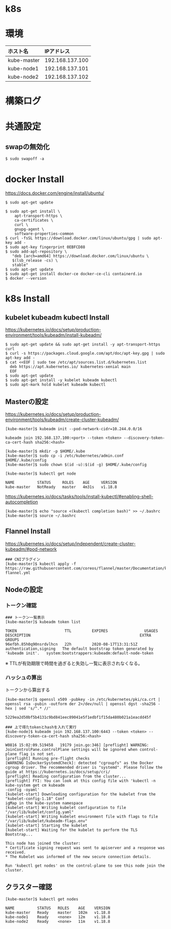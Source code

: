 # k8s
# 環境
|ホスト名|IPアドレス|
|:---|:---|
|kube-master|192.168.137.100|
|kube-node1|192.168.137.101|
|kube-node2|192.168.137.102|
# 構築ログ
# 共通設定
## swapの無効化
```
$ sudo swapoff -a
```
# docker Install
https://docs.docker.com/engine/install/ubuntu/
```
$ sudo apt-get update

$ sudo apt-get install \
    apt-transport-https \
    ca-certificates \
    curl \
    gnupg-agent \
    software-properties-common
$ curl -fsSL https://download.docker.com/linux/ubuntu/gpg | sudo apt-key add -
$ sudo apt-key fingerprint 0EBFCD88
$ sudo add-apt-repository \
   "deb [arch=amd64] https://download.docker.com/linux/ubuntu \
   $(lsb_release -cs) \
   stable"
$ sudo apt-get update
$ sudo apt-get install docker-ce docker-ce-cli containerd.io
$ docker --version
```
# k8s Install
## kubelet kubeadm kubectl Install
https://kubernetes.io/docs/setup/production-environment/tools/kubeadm/install-kubeadm/
```
$ sudo apt-get update && sudo apt-get install -y apt-transport-https curl
$ curl -s https://packages.cloud.google.com/apt/doc/apt-key.gpg | sudo apt-key add -
$ cat <<EOF | sudo tee /etc/apt/sources.list.d/kubernetes.list
  deb https://apt.kubernetes.io/ kubernetes-xenial main
  EOF
$ sudo apt-get update
$ sudo apt-get install -y kubelet kubeadm kubectl
$ sudo apt-mark hold kubelet kubeadm kubectl
```
## Masterの設定
https://kubernetes.io/docs/setup/production-environment/tools/kubeadm/create-cluster-kubeadm/
```
[kube-master]$ kubeadm init --pod-network-cidr=10.244.0.0/16
```
```
kubeadm join 192.168.137.100:<port> --token <token> --discovery-token-ca-cert-hash sha256:<hash>
```
```
[kube-master]$ mkdir -p $HOME/.kube
[kube-master]$ sudo cp -i /etc/kubernetes/admin.conf $HOME/.kube/config
[kube-master]$ sudo chown $(id -u):$(id -g) $HOME/.kube/config
```
```
[kube-master]$ kubectl get node
```
```
NAME          STATUS     ROLES    AGE     VERSION
kube-master   NotReady   master   4m31s   v1.18.8
```
https://kubernetes.io/docs/tasks/tools/install-kubectl/#enabling-shell-autocompletion
```
[kube-master]$ echo "source <(kubectl completion bash)" >> ~/.bashrc
[kube-master]$ source ~/.bashrc
```
## Flannel Install
https://kubernetes.io/docs/setup/independent/create-cluster-kubeadm/#pod-network
```
### CNIプラグイン
[kube-master]$ kubectl apply -f https://raw.githubusercontent.com/coreos/flannel/master/Documentation/kube-flannel.yml
```
## Nodeの設定
### トークン確認
```
### トークン一覧表示
[kube-master]$ kubeadm token list
```
```
TOKEN                     TTL         EXPIRES                USAGES                   DESCRIPTION                                                EXTRA GROUPS
96efbh.85h0q90nsrdvlhcn   22h         2020-08-17T13:31:51Z   authentication,signing   The default bootstrap token generated by 'kubeadm init'.   system:bootstrappers:kubeadm:default-node-token
```
※ TTLが有効期限で時間を過ぎると失効し一覧に表示されなくなる。
### ハッシュの算出
トークンから算出する
```
[kube-master]$ openssl x509 -pubkey -in /etc/kubernetes/pki/ca.crt | openssl rsa -pubin -outform der 2>/dev/null | openssl dgst -sha256 -hex | sed 's/^.* //'
```
```
5229ea2d50bf5b4131c9bd841eec89041e5f1edbf1f15da480b021a1eacdd45f
```
```
### 上で得たtokenとhashを入れて実行
[kube-node]$ kubeadm join 192.168.137.100:6443 --token <token> --discovery-token-ca-cert-hash sha256:<hash>
```
```
W0816 15:02:09.519458   19179 join.go:346] [preflight] WARNING: JoinControlPane.controlPlane settings will be ignored when control-plane flag is not set.
[preflight] Running pre-flight checks
[WARNING IsDockerSystemdCheck]: detected "cgroupfs" as the Docker cgroup driver. The recommended driver is "systemd". Please follow the guide at https://kubernetes.io/docs/setup/cri/
[preflight] Reading configuration from the cluster...
[preflight] FYI: You can look at this config file with 'kubectl -n kube-system get cm kubeadm                                                                                                -config -oyaml'
[kubelet-start] Downloading configuration for the kubelet from the "kubelet-config-1.18" Conf                                                                                                igMap in the kube-system namespace
[kubelet-start] Writing kubelet configuration to file "/var/lib/kubelet/config.yaml"
[kubelet-start] Writing kubelet environment file with flags to file "/var/lib/kubelet/kubeadm-flags.env"
[kubelet-start] Starting the kubelet
[kubelet-start] Waiting for the kubelet to perform the TLS Bootstrap...

This node has joined the cluster:
* Certificate signing request was sent to apiserver and a response was received.
* The Kubelet was informed of the new secure connection details.

Run 'kubectl get nodes' on the control-plane to see this node join the cluster.
```
## クラスター確認
```
[kube-master]$ kubectl get nodes
```
```
NAME          STATUS   ROLES    AGE    VERSION
kube-master   Ready    master   102m   v1.18.8
kube-node1    Ready    <none>   12m    v1.18.8
kube-node2    Ready    <none>   11m    v1.18.8
```
